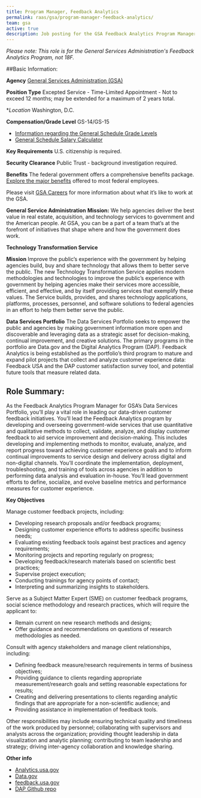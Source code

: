```yaml
---
title: Program Manager, Feedback Analytics
permalink: raas/gsa/program-manager-feedback-analytics/
team: gsa
active: true
description: Job posting for the GSA Feedback Analytics Program Manager.
---
```


*Please note: This role is for the General Services Administration's Feedback Analytics Program, not 18F.*

##Basic Information:

**Agency** [General Services Administration (GSA)](http://www.gsa.gov/portal/category/100000)

**Position Type** Excepted Service - Time-Limited Appointment - Not to exceed 12 months; may be extended for a maximum of 2 years total.

**Location* Washington, D.C.

**Compensation/Grade Level** GS-14/GS-15

- [Information regarding the General Schedule Grade Levels](https://www.opm.gov/policy-data-oversight/pay-leave/pay-systems/general-schedule)
- [General Schedule Salary Calculator](https://www.opm.gov/policy-data-oversight/pay-leave/salaries-wages/2016/general-schedule-gs-salary-calculator/)

**Key Requirements** U.S. citizenship is required.

**Security Clearance** Public Trust - background investigation required.

**Benefits** The federal government offers a comprehensive benefits package. [Explore the major benefits](http://www.gsa.gov/portal/content/105121) offered to most federal employees.

Please visit [GSA Careers](http://www.gsa.gov/portal/content/105311) for more information about what it’s like to work at the GSA.

**General Service Administration**
**Mission:** We help agencies deliver the best value in real estate, acquisition, and technology services to government and the American people. At GSA, you can be a part of a team that’s at the forefront of initiatives that shape where and how the government does work.  

**Technology Transformation Service**

**Mission** Improve the public’s experience with the government by helping agencies build, buy and share technology that allows them to better serve the public.
The new Technology Transformation Service applies modern methodologies and technologies to improve the public’s experience with government by helping agencies make their services more accessible, efficient, and effective, and by itself providing services that exemplify these values. The Service builds, provides, and shares technology applications, platforms, processes, personnel, and software solutions to federal agencies in an effort to help them better serve the public.

**Data Services Portfolio**
The Data Services Portfolio seeks to empower the public and agencies by making government information more open and discoverable and leveraging data as a strategic asset for decision-making, continual improvement, and creative solutions. The primary programs in the portfolio are Data.gov and the Digital Analytics Program (DAP). Feedback Analytics is being established as the portfolio’s third program to mature and expand pilot projects that collect and analyze customer experience data: Feedback USA and the DAP customer satisfaction survey tool, and potential future tools that measure related data. 

## **Role Summary:**
As the Feedback Analytics Program Manager for GSA’s Data Services Portfolio, you’ll play a vital role in leading our data-driven customer feedback initiatives. You’ll lead the Feedback Analytics program by developing and overseeing government-wide services that use quantitative and qualitative methods to collect, validate, analyze, and display customer feedback to aid service improvement and decision-making. This includes developing and implementing methods to monitor, evaluate, analyze, and report progress toward achieving customer experience goals and to inform continual improvements to service design and delivery across digital and non-digital channels. You’ll coordinate the implementation, deployment, troubleshooting, and training of tools across agencies in addition to performing data analysis and evaluation in-house.  You’ll lead government efforts to define, socialize, and evolve baseline metrics and performance measures for customer experience.

**Key Objectives** 

Manage customer feedback projects, including: 
- Developing research proposals and/or feedback programs;
- Designing customer experience efforts to address specific business needs;
- Evaluating existing feedback tools against best practices and agency requirements;
- Monitoring projects and reporting regularly on progress;
- Developing feedback/research materials based on scientific best practices;
- Supervise project execution;
- Conducting trainings for agency points of contact;
- Interpreting and summarizing insights to stakeholders.

Serve as a Subject Matter Expert (SME) on customer feedback programs, social science methodology and research practices, which will require the applicant to: 
- Remain current on new research methods and designs;
- Offer guidance and recommendations on questions of research methodologies as needed.

Consult with agency stakeholders and manage client relationships, including:
- Defining feedback measure/research requirements in terms of business objectives;
- Providing guidance to clients regarding appropriate measurement/research goals and setting reasonable expectations for results; 
- Creating and delivering presentations to clients regarding analytic findings that are appropriate for a non-scientific audience; and 
- Providing assistance in implementation of feedback tools.

Other responsibilities may include ensuring technical quality and timeliness of the work produced by personnel; collaborating with supervisors and analysts across the organization; providing thought leadership in data visualization and analytic planning; contributing to team leadership and strategy; driving inter-agency collaboration and knowledge sharing.

**Other info**

* [Analytics.usa.gov](http://analytics.usa.gov)
* [Data.gov](http://data.gov)
* [feedback.usa.gov](feedback.usa.gov)
* [DAP Github repo](https://github.com/digital-analytics-program/gov-wide-code)
